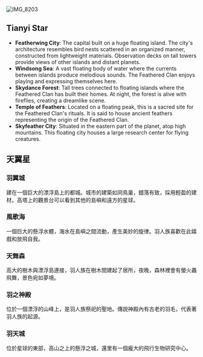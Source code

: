 
![IMG_8203](https://github.com/BRC1024Rootverse/Rootverse/assets/170728893/2dfc89fc-3c09-4d70-a935-10cb39cc00c6)

## Tianyi Star
- **Featherwing City**: The capital built on a huge floating island. The city's architecture resembles bird nests scattered in an organized manner, constructed from lightweight materials. Observation decks on tall towers provide views of other islands and distant planets.
- **Windsong Sea**: A vast floating body of water where the currents between islands produce melodious sounds. The Feathered Clan enjoys playing and expressing themselves here.
- **Skydance Forest**: Tall trees connected to floating islands where the Feathered Clan has built their homes. At night, the forest is alive with fireflies, creating a dreamlike scene.
- **Temple of Feathers**: Located on a floating peak, this is a sacred site for the Feathered Clan's rituals. It is said to house ancient feathers representing the origin of the Feathered Clan.
- **Skyfeather City**: Situated in the eastern part of the planet, atop high mountains. This floating city houses a large research center for flying creatures.

## 天翼星
### 羽翼城
建在一個巨大的漂浮島上的都城。城市的建築如同鳥巢，錯落有致，採用輕盈的建材。高塔上的觀景台可以看到其他的島嶼和遠方的星球。

### 風歌海
一個巨大的懸浮水體，海水在島嶼之間流動，產生美妙的旋律。羽人族喜歡在此嬉戲和放飛自我。

### 天舞森
高大的樹木與漂浮島連接，羽人族在樹木間建起了居所，夜晚，森林裡會有螢火蟲飛舞，景色宛如夢境。

### 羽之神殿
位於一個漂浮的山峰上，是羽人族祭祀的聖地。傳說神殿內有古老的羽毛，代表著羽人族的起源。

### 羽天城
位於星球的東部，高山之上的懸浮之城，還里有一個龐大的飛行生物研究中心。
